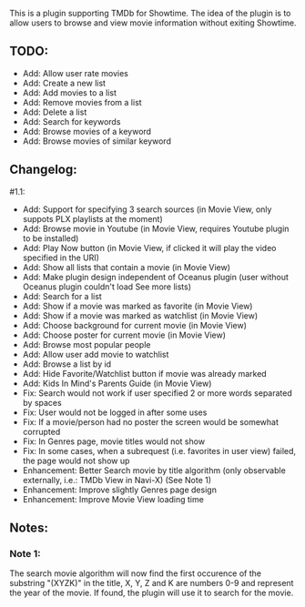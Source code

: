 This is a plugin supporting TMDb for Showtime. The idea of the plugin is to allow users to browse and view movie information without exiting Showtime.

## TODO:
- Add: Allow user rate movies
- Add: Create a new list
- Add: Add movies to a list
- Add: Remove movies from a list
- Add: Delete a list
- Add: Search for keywords
- Add: Browse movies of a keyword
- Add: Browse movies of similar keyword

## Changelog:
#1.1:
- Add: Support for specifying 3 search sources (in Movie View, only suppots PLX playlists at the moment)
- Add: Browse movie in Youtube (in Movie View, requires Youtube plugin to be installed)
- Add: Play Now button (in Movie View, if clicked it will play the video specified in the URI)
- Add: Show all lists that contain a movie (in Movie View)
- Add: Make plugin design independent of Oceanus plugin (user without Oceanus plugin couldn't load See more lists)
- Add: Search for a list
- Add: Show if a movie was marked as favorite (in Movie View)
- Add: Show if a movie was marked as watchlist (in Movie View)
- Add: Choose background for current movie (in Movie View)
- Add: Choose poster for current movie (in Movie View)
- Add: Browse most popular people
- Add: Allow user add movie to watchlist
- Add: Browse a list by id
- Add: Hide Favorite/Watchlist button if movie was already marked
- Add: Kids In Mind's Parents Guide (in Movie View)
- Fix: Search would not work if user specified 2 or more words separated by spaces
- Fix: User would not be logged in after some uses
- Fix: If a movie/person had no poster the screen would be somewhat corrupted
- Fix: In Genres page, movie titles would not show
- Fix: In some cases, when a subrequest (i.e. favorites in user view) failed, the page would not show up
- Enhancement: Better Search movie by title algorithm (only observable externally, i.e.: TMDb View in Navi-X) (See Note 1)
- Enhancement: Improve slightly Genres page design
- Enhancement: Improve Movie View loading time

## Notes:
### Note 1:
The search movie algorithm will now find the first occurence of the substring "(XYZK)" in the title, X, Y, Z and K are numbers 0-9 and represent the year of the movie. If found, the plugin will use it to search for the movie.